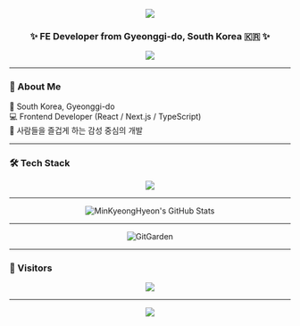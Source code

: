 <!-- 🌌 헤더 배너 -->
<p align="center">
  <img src="https://capsule-render.vercel.app/api?type=waving&color=0:00C2FF,100:7F00FF&height=220&section=header&text=MinKyeongHyeon💻&fontSize=45&fontAlignY=40&fontColor=ffffff&animation=twinkling" />
</p>

<h3 align="center">✨ FE Developer from Gyeonggi-do, South Korea 🇰🇷 ✨</h3>

<p align="center">
  <img src="https://readme-typing-svg.herokuapp.com/?lines=사람들을+즐겁게+하는+개발;감성을+디자인하는+프론트엔드;항상+배우고+도전하는+개발자&font=Fira%20Code&center=true&width=500&height=45&color=00C2FF" />
</p>

---

### 🧭 About Me  
🏡 South Korea, Gyeonggi-do  
💻 Frontend Developer (React / Next.js / TypeScript)  
🎨 사람들을 즐겁게 하는 감성 중심의 개발  

---

### 🛠️ Tech Stack
<p align="center">
  <img src="https://skillicons.dev/icons?i=react,ts,js,next,tailwind,sass,figma,ps,ai&perline=6" />
</p>

---

<!-- GitHub 통계 카드 -->


<p align="center">
  <img src="https://github-readme-stats.vercel.app/api?username=MinKyeongHyeon&show_icons=true&theme=radical&layout=compact&hide_border=true" alt="MinKyeongHyeon's GitHub Stats" />
</p>

---
<!--깃헙 잔디 꾸미기 -->


<p align="center">
  <img src="https://gitgarden.vercel.app/api/v1/MinKyeongHyeon" alt="GitGarden" />
</p>




---

### 🌱 Visitors
<p align="center">
  <img src="https://komarev.com/ghpvc/?username=MinKyeongHyeon&color=00C2FF&style=for-the-badge" />
</p>

---

<p align="center">
  <img src="https://capsule-render.vercel.app/api?type=waving&color=0:7F00FF,100:00C2FF&height=120&section=footer" />
</p>
